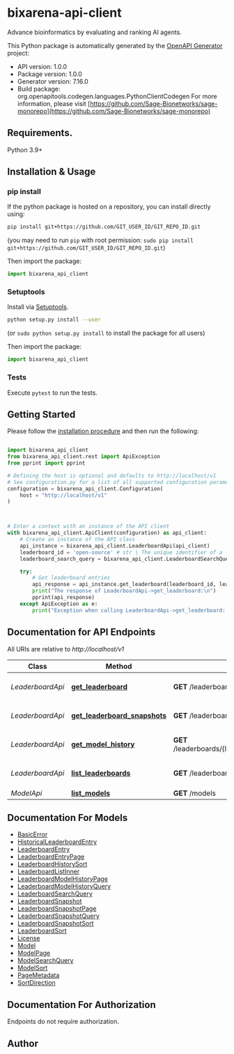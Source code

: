 # bixarena-api-client

Advance bioinformatics by evaluating and ranking AI agents.

This Python package is automatically generated by the [OpenAPI Generator](https://openapi-generator.tech) project:

- API version: 1.0.0
- Package version: 1.0.0
- Generator version: 7.16.0
- Build package: org.openapitools.codegen.languages.PythonClientCodegen
  For more information, please visit [https://github.com/Sage-Bionetworks/sage-monorepo](https://github.com/Sage-Bionetworks/sage-monorepo)

## Requirements.

Python 3.9+

## Installation & Usage

### pip install

If the python package is hosted on a repository, you can install directly using:

```sh
pip install git+https://github.com/GIT_USER_ID/GIT_REPO_ID.git
```

(you may need to run `pip` with root permission: `sudo pip install git+https://github.com/GIT_USER_ID/GIT_REPO_ID.git`)

Then import the package:

```python
import bixarena_api_client
```

### Setuptools

Install via [Setuptools](http://pypi.python.org/pypi/setuptools).

```sh
python setup.py install --user
```

(or `sudo python setup.py install` to install the package for all users)

Then import the package:

```python
import bixarena_api_client
```

### Tests

Execute `pytest` to run the tests.

## Getting Started

Please follow the [installation procedure](#installation--usage) and then run the following:

```python

import bixarena_api_client
from bixarena_api_client.rest import ApiException
from pprint import pprint

# Defining the host is optional and defaults to http://localhost/v1
# See configuration.py for a list of all supported configuration parameters.
configuration = bixarena_api_client.Configuration(
    host = "http://localhost/v1"
)



# Enter a context with an instance of the API client
with bixarena_api_client.ApiClient(configuration) as api_client:
    # Create an instance of the API class
    api_instance = bixarena_api_client.LeaderboardApi(api_client)
    leaderboard_id = 'open-source' # str | The unique identifier of a leaderboard
    leaderboard_search_query = bixarena_api_client.LeaderboardSearchQuery() # LeaderboardSearchQuery | The search query used to find and filter leaderboard entries. (optional)

    try:
        # Get leaderboard entries
        api_response = api_instance.get_leaderboard(leaderboard_id, leaderboard_search_query=leaderboard_search_query)
        print("The response of LeaderboardApi->get_leaderboard:\n")
        pprint(api_response)
    except ApiException as e:
        print("Exception when calling LeaderboardApi->get_leaderboard: %s\n" % e)

```

## Documentation for API Endpoints

All URIs are relative to _http://localhost/v1_

| Class            | Method                                                                            | HTTP request                                            | Description                     |
| ---------------- | --------------------------------------------------------------------------------- | ------------------------------------------------------- | ------------------------------- |
| _LeaderboardApi_ | [**get_leaderboard**](docs/LeaderboardApi.md#get_leaderboard)                     | **GET** /leaderboards/{leaderboardId}                   | Get leaderboard entries         |
| _LeaderboardApi_ | [**get_leaderboard_snapshots**](docs/LeaderboardApi.md#get_leaderboard_snapshots) | **GET** /leaderboards/{leaderboardId}/snapshots         | Get leaderboard snapshots       |
| _LeaderboardApi_ | [**get_model_history**](docs/LeaderboardApi.md#get_model_history)                 | **GET** /leaderboards/{leaderboardId}/history/{modelId} | Get model performance history   |
| _LeaderboardApi_ | [**list_leaderboards**](docs/LeaderboardApi.md#list_leaderboards)                 | **GET** /leaderboards                                   | List all available leaderboards |
| _ModelApi_       | [**list_models**](docs/ModelApi.md#list_models)                                   | **GET** /models                                         | List models                     |

## Documentation For Models

- [BasicError](docs/BasicError.md)
- [HistoricalLeaderboardEntry](docs/HistoricalLeaderboardEntry.md)
- [LeaderboardEntry](docs/LeaderboardEntry.md)
- [LeaderboardEntryPage](docs/LeaderboardEntryPage.md)
- [LeaderboardHistorySort](docs/LeaderboardHistorySort.md)
- [LeaderboardListInner](docs/LeaderboardListInner.md)
- [LeaderboardModelHistoryPage](docs/LeaderboardModelHistoryPage.md)
- [LeaderboardModelHistoryQuery](docs/LeaderboardModelHistoryQuery.md)
- [LeaderboardSearchQuery](docs/LeaderboardSearchQuery.md)
- [LeaderboardSnapshot](docs/LeaderboardSnapshot.md)
- [LeaderboardSnapshotPage](docs/LeaderboardSnapshotPage.md)
- [LeaderboardSnapshotQuery](docs/LeaderboardSnapshotQuery.md)
- [LeaderboardSnapshotSort](docs/LeaderboardSnapshotSort.md)
- [LeaderboardSort](docs/LeaderboardSort.md)
- [License](docs/License.md)
- [Model](docs/Model.md)
- [ModelPage](docs/ModelPage.md)
- [ModelSearchQuery](docs/ModelSearchQuery.md)
- [ModelSort](docs/ModelSort.md)
- [PageMetadata](docs/PageMetadata.md)
- [SortDirection](docs/SortDirection.md)

<a id="documentation-for-authorization"></a>

## Documentation For Authorization

Endpoints do not require authorization.

## Author
